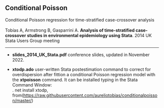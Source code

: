 ## Conditional Poisson
Conditional Poisson regression for time-stratified case-crossover analysis
<br>
<br>
Tobías A, Armstrong B, Gasparrini A. **Analysis of time-stratified case-crossover studies in environmental epidemiology using Stata**. 
2014 UK Stata Users Group meeting 

---

* **slides_2014_UK_Stata.pdf** conference slides, updated in November 2022. 

* **xtodp.ado** user-written Stata postestimation command to correct for overdispersion after fittion a conditional Poisson regression model with the **xtpoisson** command. It can be installed typing in the Stata Command Window:<br>
. net install xtodp, from(https://raw.githubusercontent.com/aureliotobias/conditionalpoisson/master/)
